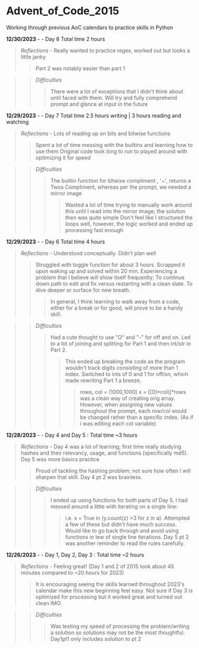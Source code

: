 # Advent_of_Code_2015
Working through previous AoC calendars to practice skills in Python

**12/30/2023** -  - Day 8 Total time  2 hours
> *Reflections* - Really wanted to practice regex, worked out but looks a little janky
> > Part 2 was notably easier than part 1

> > *Difficulties*
> > > There were a lot of exceptions that I didn't think about until faced with them.
> > > Will try and fully comprehend prompt and glance at input in the future

**12/29/2023** -  - Day 7 Total time  2.5 hours writing | 3 hours reading and watching
> *Reflections* - Lots of reading up on bits and bitwise functions
> > Spent a lot of time messing with the builtins and learning how to use them
> > Original code took long to run to played around with optimizing it for speed

> > *Difficulties*
> > > The builtin function for bitwise compliment , '~', returns a Twos Compliment, whereas per the prompt, we needed a mirror image
> > > > Wasted a lot of time trying to manually work around this until I read into the mirror image; the solution then was quite simple
> > > > Don't feel like I structured the loops well, however, the logic worked and ended up processing fast enough

**12/29/2023** -  - Day 6 Total time  4 hours
> *Reflections* - Understood conceptually. Didn't plan well
> > Struggled with toggle function for about 3 hours. Scrapped it upon waking up and solved within 20 min.
> > Experiencing a problem that I believe will show itself frequently; To continue down path to edit and fix versus restarting with a clean slate. To dive deeper or surface for new breath.
> > > In general, I think learning to walk away from a code, either for a break or for good, will prove to be a handy skill.

> > *Difficulties*
> > > Had a cute thought to use "O" and "-" for off and on. Led to a lot of joining and splitting for Part 1 and then int/str in Part 2.
> > > > This ended up breaking the code as the program wouldn't track digits consisting of more than 1 index.
> > > > Switched to ints of 0 and 1 for off/on, which made rewriting Part 1 a breeze.
> > > > > rows, col = (1000,1000)
          x = [[0]*col)]*rows
> > > > > was a clean way of creating orig array. However, when assigning new values throughout the prompt, each row/col would be changed rather than a specific index. (As if i was editing each col variable)

**12/28/2023** -  - Day 4 and Day 5 : Total time  ~3 hours
> *Reflections* - Day 4 was a lot of learning; first time really studying hashes and their relevancy, usage, and functions (specifically md5). Day 5 was more basics practice
> > Proud of tackling the hashing problem; not sure how often I will sharpen that skill. Day 4 pt 2 was brainless.

> > *Difficulties*
> > > I ended up using functions for both parts of Day 5. I had messed around a little with iterating on a single line:
> > > > i.e. x = True in (y.count(z) >3 for z in a). Attempted a few of these but didn't have much success. Would like to go back through and avoid using functions in lew of single line iterations.
> > > > Day 5 pt 2 was another reminder to read the rules carefully.

**12/26/2023** -  - Day 1, Day 2, Day 3  : Total time ~2 hours
> *Reflections* - Feeling great! (Day 1 and 2 of 2015 took about 45 minutes compared to ~20 hours for 2023)
> > It is encouraging seeing the skills learned throughout 2023's calendar make this new beginning feel easy.
> > Not sure if Day 3 is optimized for processing but it worked great and turned out clean IMO.

> > *Difficulties*
> > > Was testing my speed of processing the problem/writing a solution so solutions may not be the most thoughtful.
> > > Day1pt1 only includes solution to pt 2
